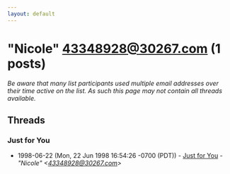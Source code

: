 ```yaml
---
layout: default
---
```


# "Nicole" <43348928@30267.com> (1 posts)

_Be aware that many list participants used multiple email addresses over their time active on the list. As such this page may not contain all threads available._

## Threads

### Just for You
+ 1998-06-22 (Mon, 22 Jun 1998 16:54:26 -0700 (PDT)) - [Just for You](/archive/1998/06/b170bda2db5330da86d27284b64a7388e71f18e6b8fd996e4372f712c2e5eb3a) - _"Nicole" \<43348928@30267.com\>_

